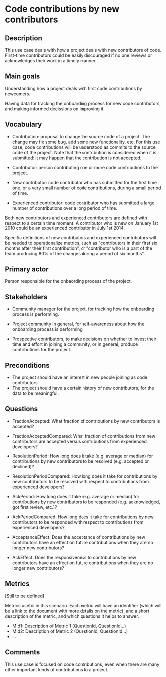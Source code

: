 # Code contributions by new contributors

## Description

This use case deals with how a project deals with new contributors of code.
First-time contributors could be easily discouraged if no one reviews or acknowledges
their work in a timely manner.

## Main goals

Understanding how a project deals with first code contributions by newcomers.

Having data for tracking the onboarding process for new code contributors,
and making informed decissions on improving it.

## Vocabulary

* Contribution: proposal to change the source code of a project.
The change may fix some bug, add some new functionality, etc.
For this use case, code contributions will be understood as
commits to the source code of the project.
Note that the contribution is considered when it is submitted:
it may happen that the contribution is not accepted.

* Contributor: person contributing one or more code contributions to the project.

* New contributor: code contributor who has submitted for the first time one,
or a very small number of code contributions, during a small period of time.

* Experienced contributor: code contributor who has submitted a large number of contributions
over a long period of time.

Both new contributors and experienced contributors are defined
with respect to a certain time moment. A contributor who is new on January 1st 2010
could be an experienced contributor in July 1st 2014.

Specific definitions of new contributors and experienced contributors
will be needed to operationalize metrics, such as "contributors in their first six months after their first contribution",
or "contributor who is a part of the team producing 80% of the changes during a period of six months".

## Primary actor

Person responsible for the onbaording process of the project.

## Stakeholders

* Community manager for the project, for tracking how the onboarding process is performing.

* Project community in general, for self-awareness about how the onboarding
process is performing.

* Prospective contributors, to make decisions on whether to
invest their time and effort in joining a community,
or in general, produce contributions for the project.

## Preconditions

* The project should have an interest in new people joining as code contributors.
* The project should have a certain history of new contributors,
for the data to be meaningful.

## Questions

* FractionAccepted:
What fraction of contributions by new contributors is accepted?

* FractionAcceptedCompared:
What fraction of contributions from new contributors are accepted versus contributions from experienced developers?

* ResolutionPeriod:
How long does it take (e.g. average or median) for contributions by new contributors to be resolved (e.g. accepted or declined)?
    
* ResolutionPeriodCompared:
How long does it take for contributions by new contributors to be resolved
with respect to contributions from experienced developers?

* AckPeriod: 
How long does it take (e.g. average or median) for contributions by new contributors to be responded (e.g. acknowledged, got first review, etc.)?

* AckPeriodCompared:
How long does it take for contributions by new contributors to be responded
with respect to contributions from experienced developers?

* AcceptanceEffect:
Does the acceptance of contributions by new contributors have an effect
on future contributions when they are no longer new contributors?

* AckEffect:
Does the responsiveness to contributions by new contributors have an effect
on future contributions when they are no longer new contributors?

## Metrics

\[Still to be defined\]

Metrics useful in this scenario.
Each metric will have an identifier (which will be a link
to the document with more details on the metric), and a short
description of the metric, and which questions it helps to answer.

* MId1: Description of Metric 1 (QuestionId, QuestionId...)
* MId2: Description of Metric 2 (QuestionId, QuestionId...)
* ...

## Comments

This use case is focused on code contributions,
even when there are many other important kinds of contributions
to a project.
